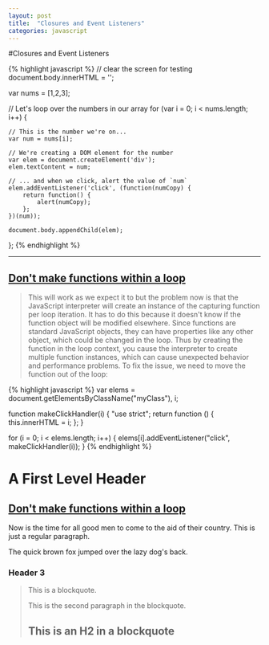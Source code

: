 ```yaml
---
layout: post
title:  "Closures and Event Listeners"
categories: javascript
---
```


#Closures and Event Listeners

{% highlight javascript %}
// clear the screen for testing
document.body.innerHTML = '';

var nums = [1,2,3];

// Let's loop over the numbers in our array
for (var i = 0; i < nums.length; i++) {

    // This is the number we're on...
    var num = nums[i];

    // We're creating a DOM element for the number
    var elem = document.createElement('div');
    elem.textContent = num;

    // ... and when we click, alert the value of `num`
    elem.addEventListener('click', (function(numCopy) {
        return function() {
            alert(numCopy);
        };
    })(num));

    document.body.appendChild(elem);
};
{% endhighlight %}

---
## [Don't make functions within a loop](https://jslinterrors.com/dont-make-functions-within-a-loop)

>This will work as we expect it to but the problem now is that the JavaScript interpreter will create an instance of the capturing function per loop iteration. It has to do this because it doesn't know if the function object will be modified elsewhere. Since functions are standard JavaScript objects, they can have properties like any other object, which could be changed in the loop. Thus by creating the function in the loop context, you cause the interpreter to create multiple function instances, which can cause unexpected behavior and performance problems. To fix the issue, we need to move the function out of the loop:

{% highlight javascript %}
var elems = document.getElementsByClassName("myClass"), i;

function makeClickHandler(i) {
    "use strict";
    return function () {
        this.innerHTML = i;
    };
}

for (i = 0; i < elems.length; i++) {
    elems[i].addEventListener("click", makeClickHandler(i));
}
{% endhighlight %}

A First Level Header
====================

[Don't make functions within a loop](https://jslinterrors.com/dont-make-functions-within-a-loop)
---------------------

Now is the time for all good men to come to
the aid of their country. This is just a
regular paragraph.

The quick brown fox jumped over the lazy
dog's back.

### Header 3

> This is a blockquote.
> 
> This is the second paragraph in the blockquote.
>
> ## This is an H2 in a blockquote

